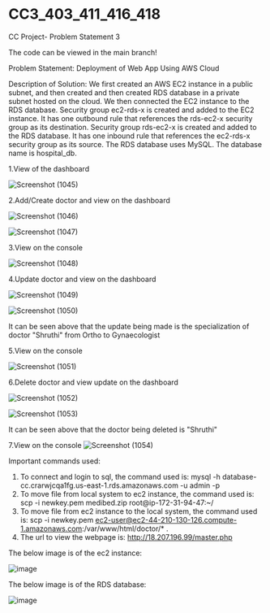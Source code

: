 # CC3_403_411_416_418
CC Project- Problem Statement 3

The code can be viewed in the main branch!

Problem Statement: Deployment of Web App Using AWS Cloud

Description of Solution:
We first created an AWS EC2 instance in a public subnet, and then created and then created RDS database in a private subnet hosted on the cloud. We then connected the EC2 instance to the RDS database. Security group ec2-rds-x is created and added to the EC2 instance. It has one outbound rule that references the rds-ec2-x security group as its destination. Security group rds-ec2-x is created and added to the RDS database. It has one inbound rule that references the ec2-rds-x security group as its source. The RDS database uses MySQL. The database name is hospital_db.

1.View of the dashboard

![Screenshot (1045)](https://user-images.githubusercontent.com/78139587/233398896-2a2e5788-a0cd-4764-8c3b-6b09ba56f90b.png)


2.Add/Create doctor and view on the dashboard

![Screenshot (1046)](https://user-images.githubusercontent.com/78139587/233398988-278e3310-d949-4a8d-a9c2-109ba49a2ad7.png)

![Screenshot (1047)](https://user-images.githubusercontent.com/78139587/233399002-65ad8a92-aa79-4efa-b4a7-8ee2a381eb82.png)


3.View on the console

![Screenshot (1048)](https://user-images.githubusercontent.com/78139587/233399022-070ecaff-64d2-4bbc-90a9-4bc38d0660db.png)

4.Update doctor and view on the dashboard

![Screenshot (1049)](https://user-images.githubusercontent.com/78139587/233399054-bc422935-7543-474f-9345-6c7c5027f824.png)

![Screenshot (1050)](https://user-images.githubusercontent.com/78139587/233399087-48dcfd33-c332-4daf-b182-37ea2b987377.png)

It can be seen above that the update being made is the specialization of doctor "Shruthi" from Ortho to Gynaecologist


5.View on the console

![Screenshot (1051)](https://user-images.githubusercontent.com/78139587/233399114-86645725-98fc-4795-a097-ca014e612015.png)


6.Delete doctor and view update on the dashboard

![Screenshot (1052)](https://user-images.githubusercontent.com/78139587/233399139-3b19d160-c1cc-4dd3-838f-4b278f4f1462.png)

![Screenshot (1053)](https://user-images.githubusercontent.com/78139587/233399162-93095a98-c238-4d67-8d3d-80caf52509cc.png)

It can be seen above that the doctor being deleted is "Shruthi"


7.View on the console
![Screenshot (1054)](https://user-images.githubusercontent.com/78139587/233402097-c45ed848-5325-4563-ae6e-0e4a8103de5d.png)



Important commands used:

1. To connect and login to sql, the command used is: mysql -h database-cc.crarwjcqa1fg.us-east-1.rds.amazonaws.com -u admin -p   
2. To move file from local system to ec2 instance, the command used is: scp -i newkey.pem medibed.zip root@ip-172-31-94-47:~/
3. To move file from ec2 instance to the local system, the command used is: scp -i newkey.pem ec2-user@ec2-44-210-130-126.compute-1.amazonaws.com:/var/www/html/doctor/* .
4. The url to view the webpage is: http://18.207.196.99/master.php

The below image is of the ec2 instance:

![image](https://user-images.githubusercontent.com/78139587/233401211-5ed53027-8a3a-4266-8b9e-52dd2e705f10.png)


The below image is of the RDS database:

![image](https://user-images.githubusercontent.com/78139587/233401131-05ade6e2-49cd-472a-840a-a1a04f983f19.png)



